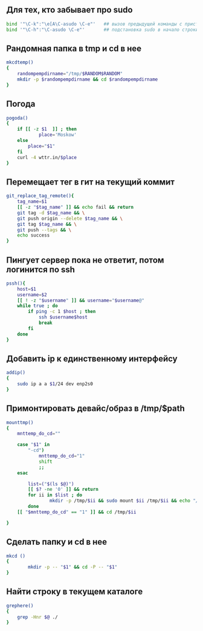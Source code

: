 ## Для тех, кто забывает про sudo
```bash
bind '"\C-k":"\e[A\C-asudo \C-e"'   ## вызов предыдущей команды с приставкой sudo ctrl+k
bind '"\C-h":"\C-asudo \C-e"'       ## подстановка sudo в начало строки
```
## Рандомная папка в tmp и cd в нее
```bash
mkcdtemp()          
{
    randompempdirname="/tmp/$RANDOM$RANDOM"
    mkdir -p $randompempdirname && cd $randompempdirname
}
```
## Погода
```bash
pogoda()
{
    if [[ -z $1  ]] ; then 
            place='Moskow'
    else
        place="$1"
    fi  
    curl -4 wttr.in/$place
}
```
## Перемещает тег в гит на текущий коммит
```bash
git_replace_tag_remote(){
    tag_name=$1
    [[ -z "$tag_name" ]] && echo fail && return
    git tag -d $tag_name && \
    git push origin --delete $tag_name && \
    git tag $tag_name && \
    git push --tags && \
    echo success
}
```
## Пингует сервер пока не ответит, потом логинится по ssh
```bash
pssh(){
    host=$1
    username=$2
    [[ ! -z "$username" ]] && username="$username@"
    while true ; do
        if ping -c 1 $host ; then
            ssh $username$host
            break
        fi
    done
}
```
## Добавить ip к единственному интерфейсу
```bash
addip()
{
    sudo ip a a $1/24 dev enp2s0
}
```

## Примонтировать девайс/образ в /tmp/$path
```bash
mounttmp()
{
    mnttemp_do_cd=""

    case "$1" in
        "-cd")
            mnttemp_do_cd="1"
            shift
            ;;
    esac

        list=("$(ls $@)")
        [[ $? -ne '0' ]] && return
        for ii in $list ; do
                mkdir -p /tmp/$ii && sudo mount $ii /tmp/$ii && echo "/tmp/$ii"
        done
    [[ "$mnttemp_do_cd" == "1" ]] && cd /tmp/$ii

}
```

## Сделать папку и cd в нее
```bash
mkcd ()
{
        mkdir -p -- "$1" && cd -P -- "$1"
}
```
## Найти строку в текущем каталоге
```bash
grephere() 
{
    grep -Hnr $@ ./  
}
```



